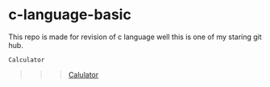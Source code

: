 # c-language-basic
This repo is made for revision of c language
well this is one of my staring git hub.

```
Calculator
```
>>>[Calulator](https://github.com/shreyash00007/c-language-basic/blob/main/Calculator.c)
